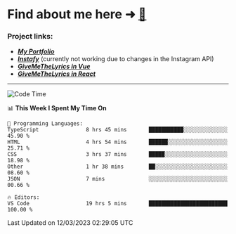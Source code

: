 # Find about me here ➜ [🧑](https://pauabella.dev)

### Project links:
- ***[My Portfolio](https://pauabella.dev)***
- ***[Instafy](https://instafy.me)*** (currently not working due to changes in the Instagram API)
- ***[GiveMeTheLyrics in Vue](https://lyrics.pauabella.dev)***
- ***[GiveMeTheLyrics in React](https://pauabella.dev/GiveMeTheLyrics)***

---
<!--START_SECTION:waka-->
![Code Time](http://img.shields.io/badge/Code%20Time-1%2C980%20hrs%2027%20mins-blue)

📊 **This Week I Spent My Time On** 

```text
💬 Programming Languages: 
TypeScript               8 hrs 45 mins       ███████████░░░░░░░░░░░░░░   45.90 % 
HTML                     4 hrs 54 mins       ██████░░░░░░░░░░░░░░░░░░░   25.71 % 
CSS                      3 hrs 37 mins       █████░░░░░░░░░░░░░░░░░░░░   18.98 % 
Other                    1 hr 38 mins        ██░░░░░░░░░░░░░░░░░░░░░░░   08.60 % 
JSON                     7 mins              ░░░░░░░░░░░░░░░░░░░░░░░░░   00.66 % 

🔥 Editors: 
VS Code                  19 hrs 5 mins       █████████████████████████   100.00 % 
```


 Last Updated on 12/03/2023 02:29:05 UTC
<!--END_SECTION:waka-->
